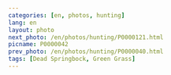 ```yaml
---
categories: [en, photos, hunting]
lang: en
layout: photo
next_photo: /en/photos/hunting/P0000121.html
picname: P0000042
prev_photo: /en/photos/hunting/P0000040.html
tags: [Dead Springbock, Green Grass]
---
```

